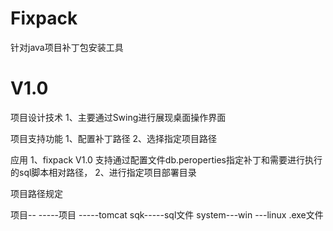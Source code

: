 Fixpack
=========
针对java项目补丁包安装工具

V1.0 
=========

项目设计技术
1、主要通过Swing进行展现桌面操作界面

项目支持功能
1、配置补丁路径
2、选择指定项目路径

应用
1、fixpack V1.0 支持通过配置文件db.peroperties指定补丁和需要进行执行的sql脚本相对路径，
2、进行指定项目部署目录

项目路径规定

项目--
-----项目
-----tomcat
     sqk-----sql文件
     system---win
           ---linux
     .exe文件

